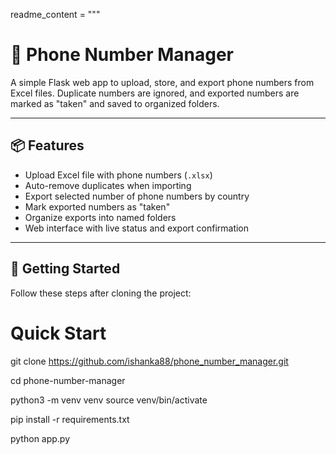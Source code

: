 
readme_content = """
# 📱 Phone Number Manager

A simple Flask web app to upload, store, and export phone numbers from Excel files. Duplicate numbers are ignored, and exported numbers are marked as "taken" and saved to organized folders.

---

## 📦 Features

- Upload Excel file with phone numbers (`.xlsx`)
- Auto-remove duplicates when importing
- Export selected number of phone numbers by country
- Mark exported numbers as "taken"
- Organize exports into named folders
- Web interface with live status and export confirmation

---

## 🚀 Getting Started

Follow these steps after cloning the project:

# Quick Start

git clone https://github.com/ishanka88/phone_number_manager.git

cd phone-number-manager

python3 -m venv venv
source venv/bin/activate

pip install -r requirements.txt

python app.py

